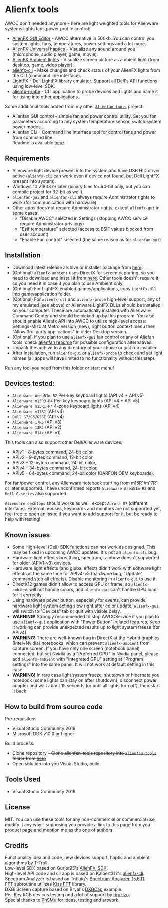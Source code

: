 # Alienfx tools
AWCC don't needed anymore - here are light weighted tools for Alienware systems lights,fans,power profile control:
- [AlienFX GUI Editor](/Doc/alienfx-gui.md) - AWCC alternative in 500kb. You can control you system lights, fans, temperatures, power settings and a lot more.
- [AlienFX Universal haptics](/Doc/alienfx-haptics.md) - Visualize any sound around you (microphone, audio player, game, movie).
- [AlienFX Ambient lights](/Doc/alienfx-ambient.md) - Visualize screen picture as ambient light (from desktop, game, video player).
- [alienfx-cli](/Doc/alienfx-cli.md) - Make changes and check status of your AlienFX lights from the CLI (command line interface).
- [LightFX](/Doc/LightFX.md) - Dell LightFX library emulator. Support all Dell's API functions using low-level SDK.
- [alienfx-probe](/Doc/alienfx-probe.md) - CLI application to probe devices and lights and name it for using into other applications.

Some additional tools added from my other [`Alienfan-tools`](https://github.com/T-Troll/alienfan-tools) project:
- Alienfan GUI control - simple fan and power control utility. Set you fan parameters according to any system temperature sensor, switch system power modes...
- Alienfan CLI - Command line interface tool for control fans and power from command line.  
Readme is avaliable [here](https://github.com/T-Troll/alienfan-tools).

## Requirements
- Alienware light device present into the system and have USB HID driver active (`alienfx-cli` can work even if device not found, but Dell LightFX present into system).
- Windows 10 v1803 or later (binary files for 64-bit only, but you can compile project for 32-bit as well).
- `alienfan-gui` and `alienfan-cli` always require Administrator rights to work (for communication with hardware).
- Other apps does not require Administrator rights, except `alienfx-gui` in some cases:
  - "Disable AWCC" selected in Settings (stopping AWCC service require Administrator privilegy)
  - "Esif temperature" selected (access to ESIF values blocked from user account)
  - "Enable Fan control" selected (the same reason as for `alienfan-gui`)

## Installation
- Download latest release archive or installer package from [here](https://github.com/T-Troll/alienfx-tools/releases).  
- (Optional) `alienfx-ambient` uses DirectX for screen capturing, so you need to download and install it from [here](https://www.microsoft.com/en-us/download/details.aspx?id=35). Other tools doesn't require it, so you need it in case if you plan to use Ambient only.
- (Optional) For LightFX-enabled games/applications, copy `LightFx.dll` into game/application folder.
- (Optional) For `alienfx-cli` and `alienfx-probe` high-level support, any of my emulated (see above) or Alienware LightFX DLLs should be installed on your computer. These are automatically installed with Alienware Command Center and should be picked up by this program. You also should enable Alienfx API into AWCC to utilize high-level access: Settings-Misc at Metro version (new), right button context menu then "Allow 3rd-party applications" in older Desktop version. 
- (Optional) If you plan to use `alienfx-gui` fan control or any of Aliefan tools, check [alienfan readme](https://github.com/T-Troll/alienfan-tools) for possible configuration alternatives.
- Unpack the archive to any directory of your choise or just run installer.  
- After installation, run `alienfx-gui` or `alienfx-probe` to check and set light names (all apps will have limited to no functionality without this step).  

Run any tool you need from this folder or start menu!

## Devices tested:
- `Alienware Area51m-R2` Per-key keyboard lights (API v4 + API v5)
- `Alienware m15R3-R4` Per-key keyboard lights (API v4 + API v5)
- `Alienware m15R1-R4` 4-zone keyboard ligths (API v4)
- `Alienware m17R1` (API v4) 
- `Dell G7/G5/G5SE` (API v4)
- `Alienware 17R5` (API v3)
- `Alienware 13R2` (API v2)
- `Alienware M14x` (API v1)

This tools can also support other Dell/Alienware devices:
- APIv1 - 8-bytes command, 24-bit color,
- APIv2 - 9-bytes command, 12-bit color,
- APIv3 - 12-bytes command, 24-bit color,
- APIv4 - 34-bytes command, 24-bit color,
- APIv5 - 64-bytes command, 24-bit color (DARFON OEM keyboards).

For fan/power control, any Alienware notebook starting from m15R1/m17R1 or later supported. I have unconfirmed reports `Alienware Area51m R2` and `Dell G-series` also supported.

`Alienware desktops` should works as well, except `Aurora R7` (different interface).
External mouses, keyboards and monitors are not supported yet, feel free to open an issue if you want to add support for it, but be ready to help with testing!

## Known issues
- Some High-level (Dell) SDK functions can not work as designed. This may be fixed in upcoming AWCC updates. It's not an `alienfx-cli` bug.
- Hardware light effects breathing, spectrum, rainbow doesn't supported for older (APIv1-v3) devices.
- Hardware light effects (and global effect) didn't work with software light effects at the same time for APIv4-v5 (hardware bug, "Update" command stop all effects). Disable monitoring in `alienfx-gui` to use it.
- DirectX12 games didn't allow to access GPU or frame, so `alienfx-ambient` will not handle colors, and `alienfx-gui` can't handle GPU load for it correctly.
- Using hardware power button, especially for events, can provide hardware light system acting slow right after color update! `alienfx-gui` will switch to "Devices" tab or quit with visible delay.
- **WARNING!** Strongly recommended to stop AWCCService if you plan to use `alienfx-gui` application with "Power Button"-related features. Keep it working can provide unexpected results up to light system freeze (for APIv4).
- **WARNING!** There are well-known bug in DirectX at the Hybrid graphics (Intel+Nvidia) notebooks, which can prevent `alienfx-ambient` from capture screen. If you have only one screen (notebook panel) connected, but set Nvidia as a "Preferred GPU" in Nvidia panel, please add `alienfx-ambient` with "integrated GPU" setting at "Program settings" into the same panel. It will not work at default setting in this case.
- **WARNING!** In rare case light system freeze, shutdown or hibernate you notebook (some lights can stay on after shutdown), disconnect power adapter and wait about 15 seconds (or until all lights turn off), then start it back.

## How to build from source code

Pre-requisites:
- Visual Studio Community 2019
- Misrosoft DDK v10.0 or higher

Build process:
- Clone repository
<s>- Clone alienfan-tools repository into `alienfan-tools` folder from [here](https://github.com/T-Troll/alienfan-tools)</s>
- Open solution into you Visual Studio, build.

## Tools Used
* Visual Studio Community 2019

## License
MIT. You can use these tools for any non-commercial or commercial use, modify it any way - supposing you provide a link to this page from you product page and mention me as the one of authors.

## Credits
Functionality idea and code, new devices support, haptic and ambient algorithms by T-Troll.  
Low-level SDK based on Gurjot95's [AlienFX_SDK](https://github.com/Gurjot95/AlienFX-SDK).  
High-level API code and cli app is based on Kalbert312's [alienfx-cli](https://github.com/kalbert312/alienfx-cli).  
Spectrum Analyzer is based on Tnbuig's [Spectrum-Analyzer-15.6.11](https://github.com/tnbuig/Spectrum-Analyzer-15.6.11).  
FFT subroutine utilizes [Kiss FFT](https://sourceforge.net/projects/kissfft/) library.  
DXGi Screen capture based on Bryal's [DXGCap](https://github.com/bryal/DXGCap) example.  
Per-Key RGB devices testing and a lot of support by [rirozizo](https://github.com/rirozizo).  
Special thanks to [PhSMu](https://github.com/PhSMu) for ideas, testing and artwork.
